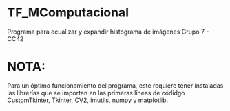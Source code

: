 # TF_MComputacional
Programa para ecualizar y expandir histograma de imágenes Grupo 7 - CC42
# NOTA:
Para un óptimo funcionamiento del programa, este requiere tener instaladas las librerías que se importan en las primeras líneas de códidgo
CustomTkinter, Tkinter, CV2, imutils, numpy y matplotlib.
